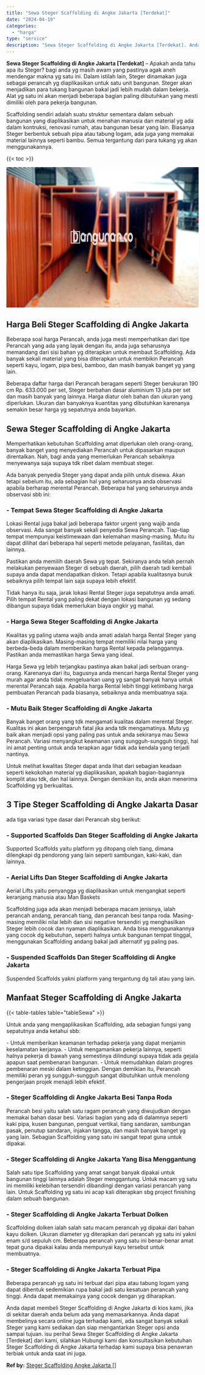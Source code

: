 ```yaml
---
title: "Sewa Steger Scaffolding di Angke Jakarta [Terdekat]"
date: "2024-04-19"
categories: 
  - "harga"
type: "service"
description: "Sewa Steger Scaffolding di Angke Jakarta [Terdekat]. Anda dapat membeli Steger Scaffolding di Angke Jakarta di kios kami, jika di sekitar daerah anda belum a..."
---
```


**Sewa Steger Scaffolding di Angke Jakarta \[Terdekat\]** – Apakah anda tahu apa itu Steger? bagi anda yg masih awam yang pastinya agak aneh mendengar makna yg satu ini. Dalam istilah lain, Steger dinamakan juga sebagai perancah yg diaplikasikan untuk satu unit bangunan. Steger akan menjadikan para tukang bangunan bakal jadi lebih mudah dalam bekerja. Alat yg satu ini akan menjadi beberapa bagian paling dibutuhkan yang mesti dimiliki oleh para pekerja bangunan.

Scaffolding sendiri adalah suatu struktur sementara dalam sebuah bangunan yang diaplikasikan untuk menahan manusia dan material yg ada dalam kontruksi, renovasi rumah, atau bangunan besar yang lain. Biasanya Steger berbentuk sebuah pipa atau tabung logam, ada juga yang memakai material lainnya seperti bambu. Semua tergantung dari para tukang yg akan menggunakannya.

{{< toc >}}

![Sewa Steger Scaffolding di Angke Jakarta [Terdekat]](/images/sewa-scaffolding-steger-25.png)

## Harga Beli Steger Scaffolding di Angke Jakarta

Beberapa soal harga Perancah, anda juga mesti memperhatikan dari tipe Perancah yang ada yang layak dengan itu, anda juga seharusnya memandang dari sisi bahan yg diterapkan untuk membaut Scaffolding. Ada banyak sekali material yang bisa diterapkan untuk membikin Perancah seperti kayu, logam, pipa besi, bamboo, dan masih banyak banget yg yang lain.

Beberapa daftar harga dari Perancah beragam seperti Steger berukuran 190 cm Rp. 633.000 per set, Steger berbahan dasar aluminium 13 juta per set dan masih banyak yang lainnya. Harga diatur oleh bahan dan ukuran yang diperlukan. Ukuran dan banyaknya kuantitas yang dibutuhkan karenanya semakin besar harga yg sepatutnya anda bayarkan.

## Sewa Steger Scaffolding di Angke Jakarta

Memperhatikan kebutuhan Scaffolding amat diperlukan oleh orang-orang, banyak banget yang menyediakan Perancah untuk dipasarkan maupun direntalkan. Nah, bagi anda yang memerlukan Perancah sebaiknya menyewanya saja supaya tdk ribet dalam membuat steger.

Ada banyak penyedia Steger yang dapat anda pilih untuk disewa. Akan tetapi sebelum itu, ada sebagian hal yang seharusnya anda observasi apabila berharap merental Perancah. Beberapa hal yang seharusnya anda observasi sbb ini:

### \- Tempat Sewa Steger Scaffolding di Angke Jakarta

Lokasi Rental juga bakal jadi beberapa faktor urgent yang wajib anda observasi. Ada sangat banyak sekali penyedia Sewa Perancah. Tiap-tiap tempat mempunyai keistimewaan dan kelemahan masing-masing. Mutu itu dapat dilihat dari beberapa hal seperti metode pelayanan, fasilitas, dan lainnya.

Pastikan anda memilih daerah Sewa yg tepat. Sekiranya anda telah pernah melakukan penyewaan Steger di sebuah daerah, pilih daerah tadi kembali supaya anda dapat mendapatkan diskon. Tetapi apabila kualitasnya buruk sebaiknya pilih tempat lain saja supaya lebih efektif.

Tidak hanya itu saja, jarak lokasi Rental Steger juga sepatutnya anda amati. Pilih tempat Rental yang paling dekat dengan lokasi bangunan yg sedang dibangun supaya tidak memerlukan biaya ongkir yg mahal.

### \- Harga Sewa Steger Scaffolding di Angke Jakarta

Kwalitas yg paling utama wajib anda amati adalah harga Rental Steger yang akan diaplikasikan. Masing-masing tempat memiliki nilai harga yang berbeda-beda dalam memberikan harga Rental kepada pelanggannya. Pastikan anda memastikan harga Sewa yang ideal.

Harga Sewa yg lebih terjangkau pastinya akan bakal jadi serbuan orang-orang. Karenanya dari itu, bagusnya anda mencari harga Rental Steger yang murah agar anda tidak mengeluarkan uang yg sangat banyak hanya untuk merental Perancah saja. Apabila harga Rental lebih tinggi ketimbang harga pembuatan Perancah pada biasanya, sebaiknya anda membuatnya saja.

### \- Mutu Baik Steger Scaffolding di Angke Jakarta

Banyak banget orang yang tdk mengamati kualitas dalam merental Steger. Kualitas ini akan berpengaruh fatal jika anda tdk mengamatinya. Mutu yg baik akan menjadi opsi yang paling pas untuk anda sekiranya mau Sewa Perancah. Variasi menyangkut keamanan yang sungguh-sungguh tinggi, hal ini amat penting untuk anda terapkan agar tidak ada kendala yang terjadi nantinya.

Untuk melihat kwalitas Steger dapat anda lihat dari sebagian keadaan seperti kekokohan material yg diaplikasikan, apakah bagian-bagiannya komplit atau tdk, dan hal lainnya. Dengan demikian itu, anda akan menerima Scaffolding yg berkualitas.

## 3 Tipe Steger Scaffolding di Angke Jakarta Dasar

ada tiga variasi type dasar dari Perancah sbg berikut:

### \- Supported Scaffolds Dan Steger Scaffolding di Angke Jakarta

Supported Scaffolds yaitu platform yg ditopang oleh tiang, dimana dilengkapi dg pendorong yang lain seperti sambungan, kaki-kaki, dan lainnya.

### \- Aerial Lifts Dan Steger Scaffolding di Angke Jakarta

Aerial Lifts yaitu penyangga yg diaplikasikan untuk mengangkat seperti keranjang manusia atau Man Baskets

Scaffolding juga ada akan menjadi beberapa macam jenisnya, ialah perancah andang, perancah tiang, dan perancah besi tanpa roda. Masing-masing memiliki nilai lebih dan sisi negative tersendiri yg menghasilkan Steger lebih cocok dan nyaman diaplikasikan. Anda bisa menggunakannya yang cocok dg kebutuhan, seperti halnya untuk bangunan tempat tinggal, menggunakan Scaffolding andang bakal jadi alternatif yg paling pas.

### \- Suspended Scaffolds Dan Steger Scaffolding di Angke Jakarta

Suspended Scaffolds yakni platform yang tergantung dg tali atau yang lain.

## Manfaat Steger Scaffolding di Angke Jakarta

{{< table-tables table="tableSewa" >}}

Untuk anda yang mengaplikasikan Scaffolding, ada sebagian fungsi yang sepatutnya anda ketahui sbb:

\- Untuk memberikan keamanan terhadap pekerja yang dapat menjamin keselamatan kerjanya. - Untuk mengamankan pekerja lainnya, seperti halnya pekerja di bawah yang semestinya dilindungi supaya tidak ada gejala apapun saat pembenaran bangunan. - Untuk memudahkan dalam progres pembenaran meski dalam ketinggian. Dengan demikian itu, Perancah memiliki peran yg sungguh-sungguh sangat dibutuhkan untuk menolong pengerjaan projek menajdi lebih efektif.

### \- Steger Scaffolding di Angke Jakarta Besi Tanpa Roda

Perancah besi yaitu salah satu ragam perancah yang diwujudkan dengan memakai bahan dasar besi. Variasi bagian yang ada di dalamnya seperti kaki pipa, kusen bangunan, penguat vertikal, tiang sandaran, sambungan pasak, penutup sandaran, injakan tangga, dan masih banyak banget yg yang lain. Sebagian Scaffolding yang satu ini sangat tepat guna untuk dipakai.

### \- Steger Scaffolding di Angke Jakarta Yang Bisa Menggantung

Salah satu tipe Scaffolding yang amat sangat banyak dipakai untuk bangunan tinggi lainnya adalah Steger menggantung. Untuk macam yg satu ini memiliki kelebihan tersendiri dibandingi dengan variasi perancah yang lain. Untuk Scaffolding yg satu ini acap kali diterapkan sbg project finishing dalam sebuah bangunan.

### \- Steger Scaffolding di Angke Jakarta Terbuat Dolken

Scaffolding dolken ialah salah satu macam perancah yg dipakai dari bahan kayu dolken. Ukuran diameter yg diterapkan dari perancah yg satu ini yakni enam s/d sepuluh cm. Beberapa perancah yang satu ini benar-benar amat tepat guna dipakai kalau anda mempunyai kayu tersebut untuk membuatnya.

### \- Steger Scaffolding di Angke Jakarta Terbuat Pipa

Beberapa perancah yg satu ini terbuat dari pipa atau tabung logam yang dapat dibentuk sedemikian rupa bakal jadi satu kesatuan perancah yang tinggi. Anda dapat memakainya yang cocok dengan yg diharapkan.

Anda dapat membeli Steger Scaffolding di Angke Jakarta di kios kami, jika di sekitar daerah anda belum ada yang memasarkannya. Anda dapat membelinya secara online juga terhadap kami, ada sangat banyak sekali Steger yang kami sediakan dan siap mengantarkan Steger opsi anda sampai tujuan. isu perihal Sewa Steger Scaffolding di Angke Jakarta \[Terdekat\] dari kami, silahkan Hubungi kami dan konsultasikan kebutuhan Steger Scaffolding di Angke Jakarta terhadap kami supaya bisa penawran terbiak untuk anda saat ini juga.

**Ref by:** [Steger Scaffolding Angke Jakarta []](https://id.wikipedia.org/wiki/Steger)
